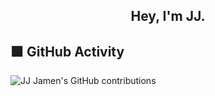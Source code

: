 <div align="center"><h2>Hey, I'm JJ.</h2></div>

## 🟩 GitHub Activity
![JJ Jamen's GitHub contributions](https://ghchart.rshah.org/JJJamen)